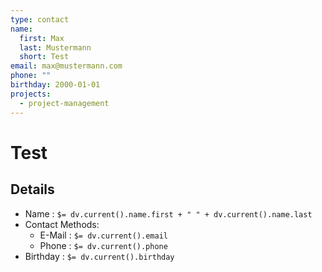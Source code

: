 ```yaml
---
type: contact
name:
  first: Max
  last: Mustermann
  short: Test
email: max@mustermann.com
phone: ""
birthday: 2000-01-01
projects:
  - project-management
---
```

# Test


## Details

- Name : `$= dv.current().name.first + " " + dv.current().name.last`
- Contact Methods:
	- E-Mail : `$= dv.current().email`
	- Phone : `$= dv.current().phone`
- Birthday : `$= dv.current().birthday`

